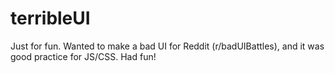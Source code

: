 # terribleUI
Just for fun.
Wanted to make a bad UI for Reddit (r/badUIBattles), and it was good practice for JS/CSS. Had fun!
